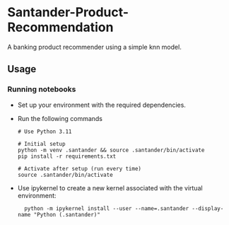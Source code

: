 # Santander-Product-Recommendation

A banking product recommender using a simple knn model.

## Usage

### Running notebooks

 - Set up your environment with the required dependencies.
 - Run the following commands

    ```shell
    # Use Python 3.11

    # Initial setup
    python -m venv .santander && source .santander/bin/activate
    pip install -r requirements.txt

    # Activate after setup (run every time)
    source .santander/bin/activate
    ```

 - Use ipykernel to create a new kernel associated with the virtual environment:

    ```shell
      python -m ipykernel install --user --name=.santander --display-name "Python (.santander)"

    ```



